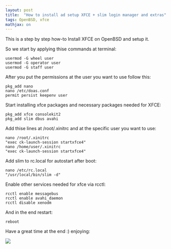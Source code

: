 ```yaml
---
layout: post
title:  "How to install ad setup XFCE + slim login manager and extras"
tags: OpenBSD, xfce
mathjax: on
---
```

This is a step by step how-to Install XFCE on OpenBSD and setup it.

So we start by applying thise commands at terminal:

    usermod -G wheel user
    usermod -G operator user
    usermod -G staff user
After you put the permissions at the user you want to use follow this:

    pkg_add nano
    nano /etc/doas.conf
    permit persist keepenv user
Start installing xfce packages and necessary packages needed for XFCE:

    pkg_add xfce consolekit2
    pkg_add slim dbus avahi
Add thise lines at /root/.xinitrc and at the specific user you want to use:

    nano /root/.xinitrc
    "exec ck-launch-session startxfce4"
    nano /home/user/.xinitrc
    "exec ck-launch-session startxfce4"
Add slim to rc.local for autostart after boot:

    nano /etc/rc.local
    "/usr/local/bin/slim -d"
Enable other services needed for xfce via rcctl:

    rcctl enable messagebus
    rcctl enable avahi_daemon
    rcctl disable xenodm

And in the end restart:

    reboot

Have a great time at the end :) enjoying:

![](https://i.ibb.co/Bnh952y/openbsdxfce.jpg)
